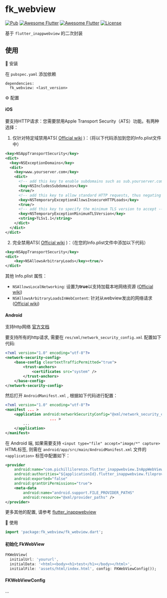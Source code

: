 # fk_webview

[![Pub](https://img.shields.io/pub/v/fk_webview.svg)](https://pub.dartlang.org/packages/fk_webview)
[![Awesome Flutter](https://img.shields.io/badge/Awesome-Flutter-blue.svg?longCache=true&style=flat-square)]()
[![Awesome Flutter](https://img.shields.io/badge/Platform-Android_iOS-blue.svg?longCache=true&style=flat-square)]()
[![License](https://img.shields.io/badge/License-MIT-blue.svg)](/LICENSE)

基于 `flutter_inappwebview` 的二次封装

## 使用

🔩 安装

在 `pubspec.yaml` 添加依赖

```
dependencies:
  fk_webview: <last_version>
```

⚙️ 配置

#### iOS

要支持HTTP请求：您需要禁用Apple Transport Security（ATS）功能。有两种选择：

1. 仅针对特定域禁用ATS( [Official wiki](https://developer.apple.com/documentation/bundleresources/information_property_list/nsapptransportsecurity/nsexceptiondomains) )：（将以下代码添加到您的Info.plist文件中）

```xml
<key>NSAppTransportSecurity</key>
<dict>
  <key>NSExceptionDomains</key>
  <dict>
    <key>www.yourserver.com</key>
    <dict>
      <!-- add this key to enable subdomains such as sub.yourserver.com -->
      <key>NSIncludesSubdomains</key>
      <true/>
      <!-- add this key to allow standard HTTP requests, thus negating the ATS -->
      <key>NSTemporaryExceptionAllowsInsecureHTTPLoads</key>
      <true/>
      <!-- add this key to specify the minimum TLS version to accept -->
      <key>NSTemporaryExceptionMinimumTLSVersion</key>
      <string>TLSv1.1</string>
    </dict>
  </dict>
</dict>
```

2. 完全禁用ATS( [Official wiki](https://developer.apple.com/documentation/bundleresources/information_property_list/nsapptransportsecurity/nsallowsarbitraryloads) )：（在您的Info.plist文件中添加以下代码）

```xml
<key>NSAppTransportSecurity</key>
<dict>
    <key>NSAllowsArbitraryLoads</key><true/>
</dict>
```

其他 Info.plist 属性：

- `NSAllowsLocalNetworking`: 设置为**true**以支持加载本地网络资源 ([Official wiki](https://developer.apple.com/documentation/bundleresources/information_property_list/nsapptransportsecurity/nsallowslocalnetworking))
- `NSAllowsArbitraryLoadsInWebContent`: 针对从webview发出的网络请求 ([Official wiki](https://developer.apple.com/documentation/bundleresources/information_property_list/nsapptransportsecurity/nsallowsarbitraryloadsinwebcontent))

#### Android

支持http网络 [官方文档](https://developer.android.com/training/articles/security-config#CleartextTrafficPermitted)

要支持所有的http请求, 需要在 `res/xml/network_security_config.xml` 配置如下代码:

```xml
<?xml version="1.0" encoding="utf-8"?>
<network-security-config>
    <base-config cleartextTrafficPermitted="true">
        <trust-anchors>
            <certificates src="system" />
        </trust-anchors>
    </base-config>
</network-security-config>
```

然后打开 `AndroidManifest.xml` , 根据如下代码进行配置：

```xml
<?xml version="1.0" encoding="utf-8"?>
<manifest ... >
    <application android:networkSecurityConfig="@xml/network_security_config"
                    ... >
        ...
    </application>
</manifest>
``` 

在 Android 端, 如果需要支持 `<input type="file" accept="image/*" capture>` HTML标签, 则需在 `android/app/src/main/AndroidManifest.xml` 文件的 `<application>` 标签中配置如下：

```xml
<provider
    android:name="com.pichillilorenzo.flutter_inappwebview.InAppWebViewFileProvider"
    android:authorities="${applicationId}.flutter_inappwebview.fileprovider"
    android:exported="false"
    android:grantUriPermissions="true">
    <meta-data
        android:name="android.support.FILE_PROVIDER_PATHS"
        android:resource="@xml/provider_paths" />
</provider>
```

更多其他的配置, 请参考 [flutter_inappwebview](https://github.com/pichillilorenzo/flutter_inappwebview/blob/master/README.md)

🔨 使用

```dart
import 'package:fk_webview/fk_webview.dart';
```

#### 初始化 FkWebView

```dart
FKWebView(
  initialUrl: 'yoururl',
  initialData: '<html><body><h1>test</h1></body></html>',
  initialFile: 'assets/html/index.html', config: FKWebViewConfig());
```

#### FKWebViewConfig

...